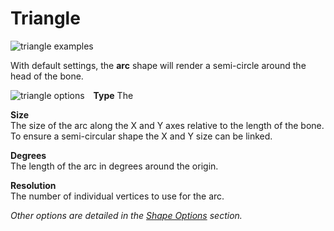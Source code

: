 # Triangle

<img src="../../img/triangle_ex.jpg" alt="triangle examples"/>

With default settings, the **arc** shape will render a semi-circle around the head of the bone.

<img src="../../img/triangle_op.jpg" style="float:left;margin-right:1em;margin-bottom:1em;" alt="triangle options"/>

**Type**
The 

**Size**  
The size of the arc along the X and Y axes relative to the length of the bone.
To ensure a semi-circular shape the X and Y size can be linked.

**Degrees**  
The length of the arc in degrees around the origin.

**Resolution**  
The number of individual vertices to use for the arc.

*Other options are detailed in the [Shape Options](#) section.*
